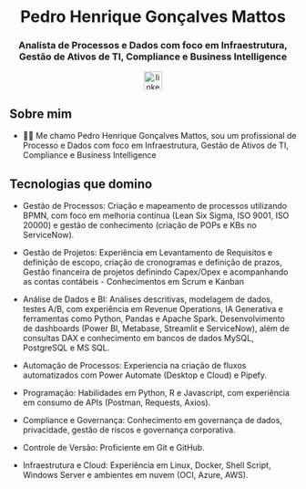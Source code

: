 <div align="center" width="100%">
  <h1>Pedro Henrique Gonçalves Mattos</h1>
  <h3>Analista de Processos e Dados com foco em Infraestrutura, Gestão de Ativos de TI, Compliance e Business Intelligence</h3>
</div>

<div align="center">
    <a href="https://www.linkedin.com/in/pedro-mattos-data-analyst/" ><img src="https://img.shields.io/static/v1?message=LinkedIn&logo=linkedin&label=&color=0077B5&logoColor=white&labelColor=&style=for-the-badge" height=32 alt="linkedin logo" /></a>
</div>

## Sobre mim

* 🧙‍♂️ Me chamo Pedro Henrique Gonçalves Mattos, sou um profissional de Processo e Dados com foco em
  Infraestrutura, Gestão de Ativos de TI, Compliance e Business Intelligence

## Tecnologias que domino

* Gestão de Processos: Criação e mapeamento de processos utilizando BPMN, com foco em melhoria contínua (Lean Six Sigma, ISO 9001, ISO 20000) e gestão de conhecimento (criação de POPs e KBs no ServiceNow).

* Gestão de Projetos: Experiência em Levantamento de Requisitos e definição de escopo, criação de cronogramas e definição de prazos, Gestão financeira de projetos definindo Capex/Opex e acompanhando as contas contábeis - Conhecimentos em Scrum e Kanban

* Análise de Dados e BI: Análises descritivas, modelagem de dados, testes A/B, com experiência em Revenue Operations, IA Generativa e ferramentas como Python, Pandas e Apache Spark. Desenvolvimento de dashboards (Power BI, Metabase, Streamlit e ServiceNow), além de consultas DAX e conhecimento em bancos de dados MySQL, PostgreSQL e MS SQL.

* Automação de Processos: Experiencia na criação de fluxos automatizados com Power Automate (Desktop e Cloud) e Pipefy.

* Programação: Habilidades em Python, R e Javascript, com experiência em consumo de APIs (Postman, Requests, Axios).

* Compliance e Governança: Conhecimento em governança de dados, privacidade, gestão de riscos e governança corporativa.

* Controle de Versão: Proficiente em Git e GitHub.

* Infraestrutura e Cloud: Experiência em Linux, Docker, Shell Script, Windows Server e ambientes em nuvem (OCI, Azure, AWS).
